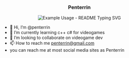<!-- markdownlint-disable MD033 MD041 -->
<p align="center">
  <h3 align="center">Penterrin</h3>
</p>

<p align="center">
  <img src="https://readme-typing-svg.demolab.com/?lines=Programmer+and+Artist;3DsMax+Blender;Procreate+Photoshop;Make+your+readme+stand+out!&font=Fira%20Code&center=true&width=380&height=50&duration=4000&pause=1000" alt="Example Usage - README Typing SVG">
</p>


<!-- markdownlint-enable MD033 -->













- 👋 Hi, I’m @penterrin
- 🌱 I’m currently learning c++ c# for videogames
- 💞️ I’m looking to collaborate on videogame dev
- 📫 How to reach me penterrin@gmail.com
- you can reach me at most social media sites as Penterrin
  
  

<!---
penterrin/penterrin is a ✨ special ✨ repository because its `README.md` (this file) appears on your GitHub profile.
You can click the Preview link to take a look at your changes.
--->
